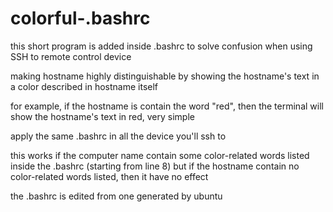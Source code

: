 # colorful-.bashrc
this short program is added inside .bashrc to solve confusion when using SSH to remote control device

making hostname highly distinguishable by showing the hostname's text in a color described in hostname itself

for example, if the hostname is contain the word "red",
then the terminal will show the hostname's text in red, very simple

apply the same .bashrc in all the device you'll ssh to

this works if
  the computer name contain some color-related words listed inside the .bashrc (starting from line 8)
but if the hostname contain no color-related words listed, then it have no effect


the .bashrc is edited from one generated by ubuntu
